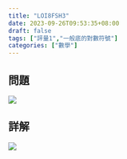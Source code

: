 ```yaml
---
title: "LOI8FSH3"
date: 2023-09-26T09:53:35+08:00
draft: false
tags: ["評量1","一般底的對數符號"]
categories: ["數學"]
---
```

<!--more-->

## 問題
<img src="/posts/solution/LOI8FSH3-q.png">

## 詳解
<img src="/posts/solution/LOI8FSH3-sol.png">
